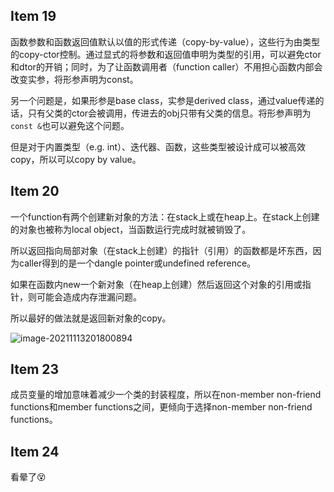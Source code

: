 ## Item 19

函数参数和函数返回值默认以值的形式传递（copy-by-value），这些行为由类型的copy-ctor控制。通过显式的将参数和返回值申明为类型的引用，可以避免ctor和dtor的开销；同时，为了让函数调用者（function caller）不用担心函数内部会改变实参，将形参声明为const。

另一个问题是，如果形参是base class，实参是derived class，通过value传递的话，只有父类的ctor会被调用，传进去的obj只带有父类的信息。将形参声明为`const &`也可以避免这个问题。

但是对于内置类型（e.g. int）、迭代器、函数，这些类型被设计成可以被高效copy，所以可以copy by value。

## Item 20

一个function有两个创建新对象的方法：在stack上或在heap上。在stack上创建的对象也被称为local object，当函数运行完成时就被销毁了。

所以返回指向局部对象（在stack上创建）的指针（引用）的函数都是坏东西，因为caller得到的是一个dangle pointer或undefined reference。

如果在函数内new一个新对象（在heap上创建）然后返回这个对象的引用或指针，则可能会造成内存泄漏问题。

所以最好的做法就是返回新对象的copy。

![image-20211113201800894](./images/item20.png)

## Item 23

成员变量的增加意味着减少一个类的封装程度，所以在non-member non-friend functions和member functions之间，更倾向于选择non-member non-friend functions。

## Item 24

看晕了😵

